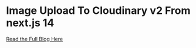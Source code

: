 # Image Upload To Cloudinary v2 From next.js 14

[Read the Full Blog Here](https://denniskibet.com/blog/image-upload-to-cloudinary-in-react)
